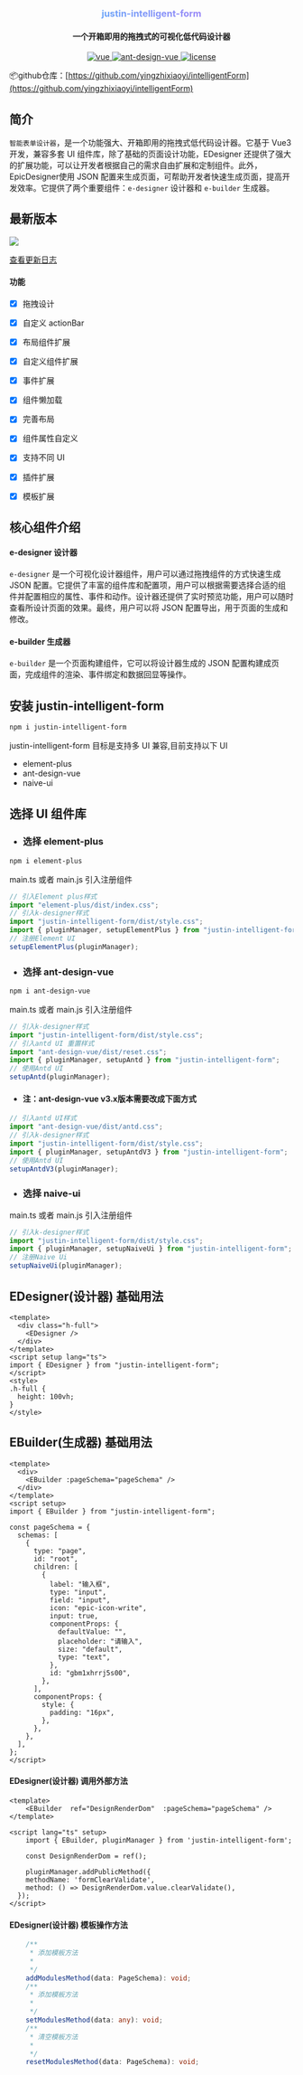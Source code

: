 

<h3 align="center" style="background-image:-webkit-linear-gradient(left,#44c0fa,#c26cf6);-webkit-background-clip:text;-webkit-text-fill-color:transparent;">justin-intelligent-form
</h3>


<h4 align="center">一个开箱即用的拖拽式的可视化低代码设计器</h4>

<p align="center">
  <a href="https://github.com/vuejs/core">
    <img src="https://img.shields.io/badge/vue-3.3.4-brightgreen.svg" alt="vue">
  </a>
  <a href="https://github.com/microsoft/TypeScript">
    <img src="https://img.shields.io/badge/typescript-5.1.6-blue" alt="ant-design-vue">
  </a>
  <a href="#">
    <img src="https://img.shields.io/github/license/mashape/apistatus.svg" alt="license">
  </a>
</p>


📦github仓库：[https://github.com/yingzhixiaoyi/intelligentForm](https://github.com/yingzhixiaoyi/intelligentForm)






## 简介

`智能表单设计器`，是一个功能强大、开箱即用的拖拽式低代码设计器。它基于 Vue3 开发，兼容多套 UI 组件库，除了基础的页面设计功能，EDesigner 还提供了强大的扩展功能，可以让开发者根据自己的需求自由扩展和定制组件。此外，EpicDesigner使用 JSON 配置来生成页面，可帮助开发者快速生成页面，提高开发效率。它提供了两个重要组件：`e-designer` 设计器和 `e-builder` 生成器。


## 最新版本

[![](https://img.shields.io/npm/v/justin-intelligent-form.svg?style=flat-square)](https://www.npmjs.com/package/justin-intelligent-form)

[查看更新日志](./docs/updateLog.md)

#### 功能

- [x] 拖拽设计
- [x] 自定义 actionBar
- [x] 布局组件扩展
- [x] 自定义组件扩展
- [x] 事件扩展
- [x] 组件懒加载
- [x] 完善布局
- [x] 组件属性自定义
- [x] 支持不同 UI
- [x] 插件扩展
- [x] 模板扩展



## 核心组件介绍

#### e-designer 设计器

`e-designer` 是一个可视化设计器组件，用户可以通过拖拽组件的方式快速生成 JSON 配置。它提供了丰富的组件库和配置项，用户可以根据需要选择合适的组件并配置相应的属性、事件和动作。设计器还提供了实时预览功能，用户可以随时查看所设计页面的效果。最终，用户可以将 JSON 配置导出，用于页面的生成和修改。

#### e-builder 生成器

`e-builder` 是一个页面构建组件，它可以将设计器生成的 JSON 配置构建成页面，完成组件的渲染、事件绑定和数据回显等操作。

## 安装 justin-intelligent-form

```bash
npm i justin-intelligent-form
```

justin-intelligent-form 目标是支持多 UI 兼容,目前支持以下 UI

- element-plus
- ant-design-vue
- naive-ui

## 选择 UI 组件库

- ### 选择 element-plus

```bash
npm i element-plus
```

main.ts 或者 main.js 引入注册组件

```javascript
// 引入Element plus样式
import "element-plus/dist/index.css";
// 引入k-designer样式
import "justin-intelligent-form/dist/style.css";
import { pluginManager, setupElementPlus } from "justin-intelligent-form";
// 注册Element UI
setupElementPlus(pluginManager);
```

- ### 选择 ant-design-vue 

```bash
npm i ant-design-vue
```

main.ts 或者 main.js 引入注册组件

```javascript
// 引入k-designer样式
import "justin-intelligent-form/dist/style.css";
// 引入antd UI 重置样式
import "ant-design-vue/dist/reset.css";
import { pluginManager, setupAntd } from "justin-intelligent-form";
// 使用Antd UI
setupAntd(pluginManager);
```
- #### 注：ant-design-vue v3.x版本需要改成下面方式
```javascript
// 引入antd UI样式
import "ant-design-vue/dist/antd.css";
// 引入k-designer样式
import "justin-intelligent-form/dist/style.css";
import { pluginManager, setupAntdV3 } from "justin-intelligent-form";
// 使用Antd UI
setupAntdV3(pluginManager);
```


- ### 选择 naive-ui


main.ts 或者 main.js 引入注册组件

```javascript
// 引入k-designer样式
import "justin-intelligent-form/dist/style.css";
import { pluginManager, setupNaiveUi } from "justin-intelligent-form";
// 注册Naive Ui
setupNaiveUi(pluginManager);
```

## EDesigner(设计器) 基础用法

```vue
<template>
  <div class="h-full">
    <EDesigner />
  </div>
</template>
<script setup lang="ts">
import { EDesigner } from "justin-intelligent-form";
</script>
<style>
.h-full {
  height: 100vh;
}
</style>
```
## EBuilder(生成器) 基础用法

```vue
<template>
  <div>
    <EBuilder :pageSchema="pageSchema" />
  </div>
</template>
<script setup>
import { EBuilder } from "justin-intelligent-form";

const pageSchema = {
  schemas: [
    {
      type: "page",
      id: "root",
      children: [
        {
          label: "输入框",
          type: "input",
          field: "input",
          icon: "epic-icon-write",
          input: true,
          componentProps: {
            defaultValue: "",
            placeholder: "请输入",
            size: "default",
            type: "text",
          },
          id: "gbm1xhrrj5s00",
        },
      ],
      componentProps: {
        style: {
          padding: "16px",
        },
      },
    },
  ],
};
</script>
```

#### EDesigner(设计器) 调用外部方法

```vue
<template>
	<EBuilder  ref="DesignRenderDom"  :pageSchema="pageSchema" />  
</template>

<script lang="ts" setup>
	import { EBuilder, pluginManager } from 'justin-intelligent-form';
	
	const DesignRenderDom = ref();
	
	pluginManager.addPublicMethod({
    methodName: 'formClearValidate',
    method: () => DesignRenderDom.value.clearValidate(),
  });
</script>
```

#### EDesigner(设计器) 模板操作方法

```ts
    /**
     * 添加模板方法
     *
     */
    addModulesMethod(data: PageSchema): void;
    /**
     * 添加模板方法
     *
     */
    setModulesMethod(data: any): void;
    /**
     * 清空模板方法
     *
     */
    resetModulesMethod(data: PageSchema): void;
```

